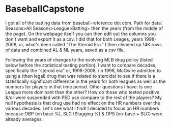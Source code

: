 # BaseballCapstone
I got all of the batting data from baseball-reference dot com. 
Path for data: Seasons>All Seasons>League>Batting> then the years (from the middle of the page). On the webpage itself you can then edit out the columns you don't want and export it as a csv. I did that for both Leages, years 1998-2008, or, what's been called "The Steroid Era." I then cleaned up 14K rows of data and combined AL & NL years, saved as a csv file.

Following the years of changes to the evolving MLB drug policy (listed below before the statistical testing portion), I want to compare decades, specifically the “steroid era” or, 1998-2008, (in 1998, McGwire admitted to using a (then legal) drug that was related to steroids) to see if there is a statistically significant difference in the years for both leagues as well as the numbers for players in that time period. Other questions I have: Is one League more dominant than the other? How do those who tested positive &/or were suspended with PED use compare to the rest of the players? My null hypothesis is that drug use had no effect on the HR numbers over the various decades. Let's see what I find! I decided to focus on HR numbers because OBP (on base %), SLG (Slugging %) & OPS (on-base + SLG) were already averages.
